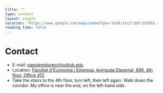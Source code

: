 ```yaml
---
title: ""
type: contact
layout: single
location: "https://www.google.com/maps/embed?pb=!1m18!1m12!1m3!1d2993.4913641245294!2d2.109540675533819!3d41.38513429613576!2m3!1f0!2f0!3f0!3m2!1i1024!2i768!4f13.1!3m3!1m2!1s0x12a498568d8b3f0b%3A0x8264361ca148f4ed!2sAv.%20Diagonal%2C%20696%2C%20Les%20Corts%2C%2008034%20Barcelona!5e0!3m2!1sen!2ses!4v1738510847622!5m2!1sen!2ses"
reading_time: false
---
```


# Contact 

* E-mail: paeslemelorecchio@ub.edu
* Location: [Facultat d'Economia i Empresa, Avinguda Diagonal, 696, 4th floor, Office 412](https://maps.app.goo.gl/i3AWoNZJgYfjwoNj9). 
* Take the stairs to the 4th floor, turn left, then left again. Walk down the corridor. My office is near the end, on the left-hand side.